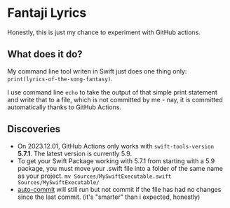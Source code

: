 # Fantaji Lyrics

Honestly, this is just my chance to experiment with GitHub actions.

## What does it do?

My command line tool writen in Swift just does one thing only: `print(lyrics-of-the-song-fantasy)`.

I use command line `echo` to take the output of that simple print statement and write that to a file, which is not committed by me - nay, it is committed automatically thanks to GitHub Actions.

## Discoveries

- On 2023.12.01, GitHub Actions only works with `swift-tools-version` **5.7.1**. The latest version is currently 5.9.
- To get your Swift Package working with 5.7.1 from starting with a 5.9 package, you must move your .swift file into a folder of the same name as your project. `mv Sources/MySwiftExecutable.swift Sources/MySwiftExecutable/`
- [auto-commit](https://github.com/marketplace/actions/git-auto-commit) will still run but not commit if the file has had no changes since the last commit. (it's "smarter" than i expected, honestly)

